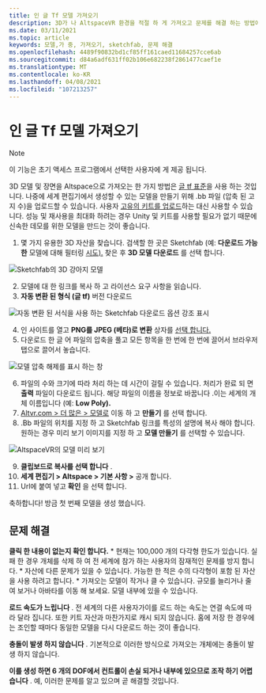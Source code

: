 ```yaml
---
title: 인 글 Tf 모델 가져오기
description: 3D가 나 AltspaceVR 환경을 적절 하 게 가져오고 문제를 해결 하는 방법에 대해 알아봅니다.
ms.date: 03/11/2021
ms.topic: article
keywords: 모델,가 중, 가져오기, sketchfab, 문제 해결
ms.openlocfilehash: 4489f90832bd1cf85ff161caed11684257cce6ab
ms.sourcegitcommit: d84a6adf631ff02b106e682238f2861477caef1e
ms.translationtype: MT
ms.contentlocale: ko-KR
ms.lasthandoff: 04/08/2021
ms.locfileid: "107213257"
---
```

# <a name="importing-gltf-models"></a>인 글 Tf 모델 가져오기

> [!NOTE]
> 이 기능은 초기 액세스 프로그램에서 선택한 사용자에 게 제공 됩니다.

3D 모델 및 장면을 Altspace으로 가져오는 한 가지 방법은 [글 tf 표준](https://en.wikipedia.org/wiki/GlTF)을 사용 하는 것입니다. 나중에 세계 편집기에서 생성할 수 있는 모델을 만들기 위해 .bb 파일 (압축 된 고 지 수)을 업로드할 수 있습니다. 사용자 [고유의 키트를 업로드](uploading-custom-kits.md)하는 대신 사용할 수 있습니다. 성능 및 재사용을 최대화 하려는 경우 Unity 및 키트를 사용할 필요가 없기 때문에 신속한 데모를 위한 모델을 만드는 것이 좋습니다. 

1. 몇 가지 유용한 3D 자산을 찾습니다. 검색할 한 곳은 Sketchfab (예: **다운로드 가능한** 모델에 대해 필터링 [시도).](https://sketchfab.com/search?features=downloadable&q=low+poly+wolf&sort_by=-pertinence&type=models) 찾은 후 **3D 모델 다운로드** 를 선택 합니다.

![Sketchfab의 3D 강아지 모델](images/importing-models-img-01.png)

2. 모델에 대 한 링크를 복사 하 고 라이선스 요구 사항을 읽습니다. 
3. **자동 변환 된 형식 (글 tf)** 버전 다운로드

![자동 변환 된 서식을 사용 하는 Sketchfab 다운로드 옵션 강조 표시](images/importing-models-img-02.png)

4. 인 사이트를 열고 **PNG를 JPEG (베타)로 변환** 상자를 [선택 합니다.](https://glb-packer.glitch.me)
5. 다운로드 한 글 어 파일의 압축을 풀고 모든 항목을 한 번에 한 번에 끌어서 브라우저 탭으로 끌어서 놓습니다.

![모델 압축 해제를 표시 하는 창](images/importing-models-img-03.png)

6. 파일의 수와 크기에 따라 처리 하는 데 시간이 걸릴 수 있습니다. 처리가 완료 되 면 **출력** 파일이 다운로드 됩니다. 해당 파일의 이름을 정보로 바꿉니다 .이는 세계의 개체 이름입니다 (예: **Low Poly).**
7. [Altvr.com > 더 많은 > 모델로](https://account.altvr.com/users/sign_in) 이동 하 고 **만들기** 를 선택 합니다.
8. .Bb 파일의 위치를 지정 하 고 Sketchfab 링크를 특성의 설명에 복사 해야 합니다. 원하는 경우 미리 보기 이미지를 지정 하 고 **모델 만들기** 를 선택할 수 있습니다.

![AltspaceVR의 모델 미리 보기](images/importing-models-img-04.png)

9. **클립보드로 복사를 선택 합니다** .
10. **세계 편집기 > Altspace > 기본 사항 >** 공개 합니다.
11. Url에 붙여 넣고 **확인** 을 선택 합니다.

축하합니다! 방금 첫 번째 모델을 생성 했습니다.

## <a name="troubleshooting"></a>문제 해결

**클릭 한 내용이 **없는지 확인** 합니다.**
    * 현재는 100,000 개의 다각형 한도가 있습니다. 실패 한 경우 개체를 삭제 하 여 전 세계에 참가 하는 사용자의 잠재적인 문제를 방지 합니다.
    * 자산에 다른 문제가 있을 수 있습니다. 가능한 한 적은 수의 다각형이 포함 된 자산을 사용 하려고 합니다.
    * 가져오는 모델이 작거나 클 수 있습니다. 규모를 늘리거나 줄여 보거나 아바타를 이동 해 보세요. 모델 내부에 있을 수 있습니다.

**로드 속도가 느립니다** . 전 세계의 다른 사용자가이를 로드 하는 속도는 연결 속도에 따라 달라 집니다. 또한 키트 자산과 마찬가지로 캐시 되지 않습니다. 홈에 저장 한 경우에는 조인할 때마다 동일한 모델을 다시 다운로드 하는 것이 좋습니다.

**충돌이 발생 하지 않습니다** . 기본적으로 이러한 방식으로 가져오는 개체에는 충돌이 발생 하지 않습니다.

**이를 생성 하면 6 개의 DOF에서 컨트롤이 손실 되거나 내부에 있으므로 조작 하기 어렵습니다** . 예, 이러한 문제를 알고 있으며 곧 해결할 것입니다.  